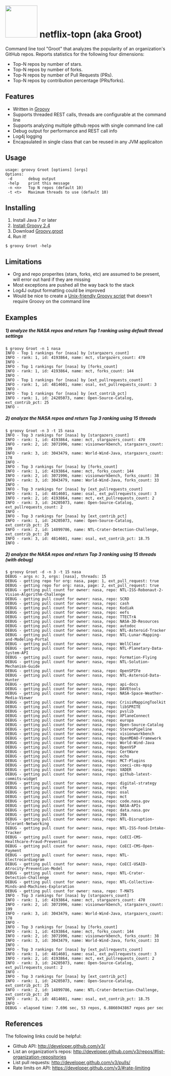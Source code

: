 # <img src="http://th00.deviantart.net/fs71/PRE/f/2014/255/c/7/groot_dancing_by_vanessabettencourt-d7yy2eu.jpg" height="100" width="100"> netflix-topn (aka Groot)

Command line tool "Groot" that analyzes the popularity of an organization's GitHub repos.  Reports statistics for the following four dimensions:

* Top-N repos by number of stars.
* Top-N repos by number of forks.
* Top-N repos by number of Pull Requests (PRs).
* Top-N repos by contribution percentage (PRs/forks).

## Features
* Written in [Groovy](http://groovy.codehaus.org/)
* Supports threaded REST calls, threads are configurable at the command line
* Supports analyzing multiple github repos with single command line call
* Debug output for performance and REST call info
* Log4j logging
* Encapsulated in single class that can be reused in any JVM applicaiton

## Usage
```
usage: groovy Groot [options] [orgs]
Options:
 -d       debug output
 -help    print this message
 -n <n>   Top N repos (default 10)
 -t <t>   Maximum threads to use (default 10)
```

## Installing
1. Install Java 7 or later
1. [Install Groovy 2.4](http://groovy.codehaus.org/Installing+Groovy)
1. Download [Groovy.groot](https://raw.githubusercontent.com/ebukoski/netflix-topn/master/Groot.groovy)
1. Run it!
```
$ groovy Groot -help
```

## Limitations
* Org and repo properites (stars, forks, etc) are assumed to be present, will error out hard if they are missing
* Most exceptions are pushed all the way back to the stack
* Log4J output formatting could be improved
* Would be nice to create a [Unix-friendly Groovy script](http://groovy.codehaus.org/Running) that doesn't require Groovy on the command line

## Examples

##### 1) analyze the NASA repos and return Top 1 ranking using default thread settings
```
$ groovy Groot -n 1 nasa
INFO - Top 1 rankings for [nasa] by [stargazers_count]
INFO - rank: 1, id: 4193864, name: mct, stargazers_count: 470
INFO -
INFO - Top 1 rankings for [nasa] by [forks_count]
INFO - rank: 1, id: 4193864, name: mct, forks_count: 144
INFO -
INFO - Top 1 rankings for [nasa] by [ext_pullrequests_count]
INFO - rank: 1, id: 4814601, name: osal, ext_pullrequests_count: 3
INFO -
INFO - Top 1 rankings for [nasa] by [ext_contrib_pct]
INFO - rank: 1, id: 24205073, name: Open-Source-Catalog, ext_contrib_pct: 25
INFO -
```

##### 2) analyze the NASA repos and return Top 3 ranking using 15 threads
```
$ groovy Groot -n 3 -t 15 nasa
INFO - Top 3 rankings for [nasa] by [stargazers_count]
INFO - rank: 1, id: 4193864, name: mct, stargazers_count: 470
INFO - rank: 2, id: 3071996, name: visionworkbench, stargazers_count: 199
INFO - rank: 3, id: 3043479, name: World-Wind-Java, stargazers_count: 178
INFO -
INFO - Top 3 rankings for [nasa] by [forks_count]
INFO - rank: 1, id: 4193864, name: mct, forks_count: 144
INFO - rank: 2, id: 3071996, name: visionworkbench, forks_count: 38
INFO - rank: 3, id: 3043479, name: World-Wind-Java, forks_count: 33
INFO -
INFO - Top 3 rankings for [nasa] by [ext_pullrequests_count]
INFO - rank: 1, id: 4814601, name: osal, ext_pullrequests_count: 3
INFO - rank: 2, id: 4193864, name: mct, ext_pullrequests_count: 2
INFO - rank: 3, id: 24205073, name: Open-Source-Catalog, ext_pullrequests_count: 2
INFO -
INFO - Top 3 rankings for [nasa] by [ext_contrib_pct]
INFO - rank: 1, id: 24205073, name: Open-Source-Catalog, ext_contrib_pct: 25
INFO - rank: 2, id: 14899786, name: NTL-Crater-Detection-Challenge, ext_contrib_pct: 20
INFO - rank: 3, id: 4814601, name: osal, ext_contrib_pct: 18.75
INFO -
```

##### 2) analyze the NASA repos and return Top 3 ranking using 15 threads (with debug)
```
$ groovy Groot -d -n 3 -t 15 nasa
DEBUG - args n: 3, orgs: [nasa], threads: 15
DEBUG - getting repo for org: nasa, page: 1, ext_pull_request: true
DEBUG - getting repo for org: nasa, page: 2, ext_pull_request: true
DEBUG - getting pull count for owner: nasa, repo: NTL-ISS-Robonaut-2-Vision-Algorithm-Challenge
DEBUG - getting pull count for owner: nasa, repo: SCRD
DEBUG - getting pull count for owner: nasa, repo: cash
DEBUG - getting pull count for owner: nasa, repo: Kodiak
DEBUG - getting pull count for owner: nasa, repo: eefs
DEBUG - getting pull count for owner: nasa, repo: TTECTrA
DEBUG - getting pull count for owner: nasa, repo: NASA-3D-Resources
DEBUG - getting pull count for owner: nasa, repo: autodoc
DEBUG - getting pull count for owner: nasa, repo: NTL-Asteroid-Tracker
DEBUG - getting pull count for owner: nasa, repo: NTL-Lunar-Mapping-and-Modeling-Portal
DEBUG - getting pull count for owner: nasa, repo: WellClear
DEBUG - getting pull count for owner: nasa, repo: NTL-Planetary-Data-System-API
DEBUG - getting pull count for owner: nasa, repo: Formation-Flying
DEBUG - getting pull count for owner: nasa, repo: NTL-Solution-Mechanism-Guide
DEBUG - getting pull count for owner: nasa, repo: OpenSPIFe
DEBUG - getting pull count for owner: nasa, repo: NTL-Asteroid-Data-Hunter
DEBUG - getting pull count for owner: nasa, repo: api-docs
DEBUG - getting pull count for owner: nasa, repo: DAVEtools
DEBUG - getting pull count for owner: nasa, repo: NASA-Space-Weather-Media-Viewer
DEBUG - getting pull count for owner: nasa, repo: CrisisMappingToolkit
DEBUG - getting pull count for owner: nasa, repo: libSPRITE
DEBUG - getting pull count for owner: nasa, repo: pvslib
DEBUG - getting pull count for owner: nasa, repo: XPlaneConnect
DEBUG - getting pull count for owner: nasa, repo: europa
DEBUG - getting pull count for owner: nasa, repo: Open-Source-Catalog
DEBUG - getting pull count for owner: nasa, repo: StereoPipeline
DEBUG - getting pull count for owner: nasa, repo: visionworkbench
DEBUG - getting pull count for owner: nasa, repo: OpenMDAO-Framework
DEBUG - getting pull count for owner: nasa, repo: World-Wind-Java
DEBUG - getting pull count for owner: nasa, repo: OpenVSP
DEBUG - getting pull count for owner: nasa, repo: CertWare
DEBUG - getting pull count for owner: nasa, repo: echo
DEBUG - getting pull count for owner: nasa, repo: MCT-Plugins
DEBUG - getting pull count for owner: nasa, repo: coeci-cms-mpsp
DEBUG - getting pull count for owner: nasa, repo: VADER
DEBUG - getting pull count for owner: nasa, repo: github-latest-commits-widget
DEBUG - getting pull count for owner: nasa, repo: digital-strategy
DEBUG - getting pull count for owner: nasa, repo: cfe
DEBUG - getting pull count for owner: nasa, repo: osal
DEBUG - getting pull count for owner: nasa, repo: mct
DEBUG - getting pull count for owner: nasa, repo: code.nasa.gov
DEBUG - getting pull count for owner: nasa, repo: NASA-APIs
DEBUG - getting pull count for owner: nasa, repo: data.nasa.gov
DEBUG - getting pull count for owner: nasa, repo: 39A
DEBUG - getting pull count for owner: nasa, repo: NTL-Disruption-Tolerant-Networking
DEBUG - getting pull count for owner: nasa, repo: NTL-ISS-Food-Intake-Tracker
DEBUG - getting pull count for owner: nasa, repo: CoECI-CMS-Healthcare-Fraud-Prevention
DEBUG - getting pull count for owner: nasa, repo: CoECI-CMS-Open-Payment
DEBUG - getting pull count for owner: nasa, repo: NTL-Electrocardiogram
DEBUG - getting pull count for owner: nasa, repo: CoECI-USAID-Atrocity-Prevention-Model
DEBUG - getting pull count for owner: nasa, repo: NTL-Crater-Detection-Challenge
DEBUG - getting pull count for owner: nasa, repo: NTL-Collective-Minds-and-Machines-Exploration
DEBUG - getting pull count for owner: nasa, repo: T-MATS
INFO - Top 3 rankings for [nasa] by [stargazers_count]
INFO - rank: 1, id: 4193864, name: mct, stargazers_count: 470
INFO - rank: 2, id: 3071996, name: visionworkbench, stargazers_count: 199
INFO - rank: 3, id: 3043479, name: World-Wind-Java, stargazers_count: 178
INFO -
INFO - Top 3 rankings for [nasa] by [forks_count]
INFO - rank: 1, id: 4193864, name: mct, forks_count: 144
INFO - rank: 2, id: 3071996, name: visionworkbench, forks_count: 38
INFO - rank: 3, id: 3043479, name: World-Wind-Java, forks_count: 33
INFO -
INFO - Top 3 rankings for [nasa] by [ext_pullrequests_count]
INFO - rank: 1, id: 4814601, name: osal, ext_pullrequests_count: 3
INFO - rank: 2, id: 4193864, name: mct, ext_pullrequests_count: 2
INFO - rank: 3, id: 24205073, name: Open-Source-Catalog, ext_pullrequests_count: 2
INFO -
INFO - Top 3 rankings for [nasa] by [ext_contrib_pct]
INFO - rank: 1, id: 24205073, name: Open-Source-Catalog, ext_contrib_pct: 25
INFO - rank: 2, id: 14899786, name: NTL-Crater-Detection-Challenge, ext_contrib_pct: 20
INFO - rank: 3, id: 4814601, name: osal, ext_contrib_pct: 18.75
INFO -
DEBUG - elapsed time: 7.696 sec, 53 repos, 6.8866943867 repos per sec 
```
## References
The following links could be helpful:
* Github API: http://developer.github.com/v3/
* List an organization’s repos: http://developer.github.com/v3/repos/#list-organization-repositories
* List pull requests: http://developer.github.com/v3/pulls/
* Rate limits on API: https://developer.github.com/v3/#rate-limiting
